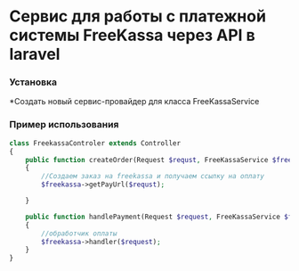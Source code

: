 # Сервис для работы с платежной системы FreeKassa через API в laravel
### Установка
*Создать новый сервис-провайдер для класса FreeKassaService
### Пример использования
```php
class FreekassaControler extends Controller
{
    public function createOrder(Request $requst, FreeKassaService $freekassa)
    {
        //Создаем заказ на freekassa и получаем ссылку на оплату
        $freekassa->getPayUrl($requst);

    }

    public function handlePayment(Request $request, FreeKassaService $freekassa)
    {
        //обработчик оплаты
        $freekassa->handler($request);
    }
}
```
